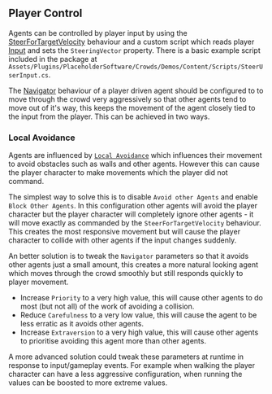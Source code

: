## Player Control

Agents can be controlled by player input by using the [SteerForTargetVelocity](/Reference/MonoBehaviours/SteerForTargetVelocity) behaviour and a custom script which reads player [Input](https://docs.unity3d.com/ScriptReference/Input.html) and sets the `SteeringVector` property. There is a basic example script included in the package at `Assets/Plugins/PlaceholderSoftware/Crowds/Demos/Content/Scripts/SteerUserInput.cs`.

The [Navigator](/Reference/MonoBehaviours/Navigator) behaviour of a player driven agent should be configured to to move through the crowd very aggressively so that other agents tend to move out of it's way, this keeps the movement of the agent closely tied to the input from the player. This can be achieved in two ways.

### Local Avoidance

Agents are influenced by [`Local Avoidance`](/GettingStarted/LocalAvoidance/) which influences their movement to avoid obstacles such as walls and other agents. However this can cause the player character to make movements which the player did not command.

The simplest way to solve this is to disable `Avoid other Agents` and enable `Block Other Agents`. In this configuration other agents will avoid the player character but the player character will completely ignore other agents - it will move exactly as commanded by the `SteerForTargetVelocity` behaviour. This creates the most responsive movement but will cause the player character to collide with other agents if the input changes suddenly.

An better solution is to tweak the `Navigator` parameters so that it avoids other agents just a small amount, this creates a more natural looking agent which moves through the crowd smoothly but still responds quickly to player movement.

 - Increase `Priority` to a very high value, this will cause other agents to do most (but not all) of the work of avoiding a collision.
 - Reduce `Carefulness` to a very low value, this will cause the agent to be less erratic as it avoids other agents.
 - Increase `Extraversion` to a very high value, this will cause other agents to prioritise avoiding this agent more than other agents.

A more advanced solution could tweak these parameters at runtime in response to input/gameplay events. For example when walking the player character can have a less aggressive configuration, when running the values can be boosted to more extreme values.